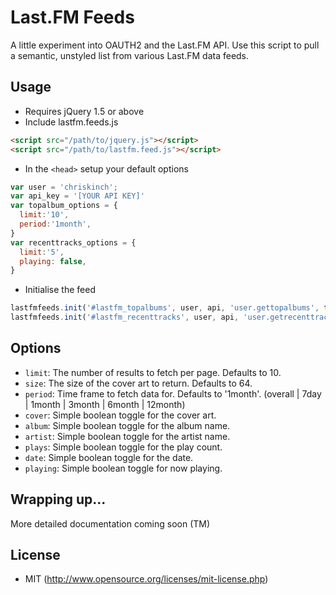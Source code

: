 # Last.FM Feeds

A little experiment into OAUTH2 and the Last.FM API. Use this script to pull a semantic, unstyled list from various Last.FM data feeds.

## Usage

- Requires jQuery 1.5 or above
- Include lastfm.feeds.js

````html
<script src="/path/to/jquery.js"></script>
<script src="/path/to/lastfm.feed.js"></script>
````

- In the `<head>` setup your default options

````javascript
var user = 'chriskinch';
var api_key = '[YOUR API KEY]'
var topalbum_options = {
  limit:'10',
  period:'1month',
}
var recenttracks_options = {
  limit:'5',
  playing: false,
}
````

- Initialise the feed

````javascript
lastfmfeeds.init('#lastfm_topalbums', user, api, 'user.gettopalbums', topalbum_options);
lastfmfeeds.init('#lastfm_recenttracks', user, api, 'user.getrecenttracks', recenttracks_options);
````

## Options

- `limit`: The number of results to fetch per page. Defaults to 10.
- `size`: The size of the cover art to return. Defaults to 64.
- `period`: Time frame to fetch data for. Defaults to '1month'. (overall | 7day | 1month | 3month | 6month | 12month)
- `cover`: Simple boolean toggle for the cover art.
- `album`: Simple boolean toggle for the album name.
- `artist`: Simple boolean toggle for the artist name.
- `plays`: Simple boolean toggle for the play count.
- `date`: Simple boolean toggle for the date.
- `playing`: Simple boolean toggle for now playing.

## Wrapping up...

More detailed documentation coming soon (TM)

## License

- MIT (http://www.opensource.org/licenses/mit-license.php)